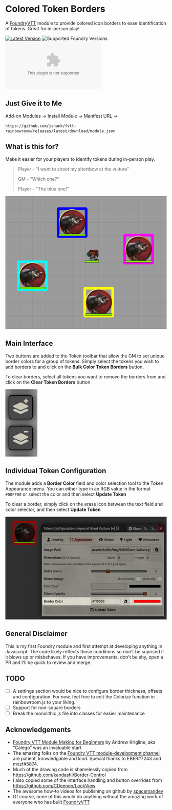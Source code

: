 # Colored Token Borders
A [FoundryVTT](https://foundryvtt.com/) module to provide colored icon borders to ease identification of tokens. Great for in-person play!

[![Latest Version](https://img.shields.io/github/v/release/jshank/fvtt-rainbowroom?display_name=tag&sort=semver&label=Latest%20Version)](https://github.com/jshank/fvtt-rainbowroom/releases/latest)
![Supported Foundry Versions](https://img.shields.io/endpoint?url=https://foundryshields.com/version?url=https://github.com/jshank/fvtt-rainbowroom/releases/latest/download/module.json)
![Latest Release Download Count](https://img.shields.io/github/downloads/jshank/fvtt-rainbowroom/latest/rainbowroom.zip)
## Just Give it to Me

Add-on Modules -> Install Module -> Manifest URL -> 
```
https://github.com/jshank/fvtt-rainbowroom/releases/latest/download/module.json
```

## What is this for?
Make it easier for your players to identify tokens during in-person play.

> Player - "I want to shoot my shortbow at the vulture"
>
> GM - "Which one?"
>
> Player - "The blue one!"

![rainbowroom sample](images/rainbowroom-sample.png)


## Main Interface
Two buttons are added to the Token toolbar that allow the GM to set unique border colors for a group of tokens. Simply select the tokens you wish to add borders to and click on the **Bulk Color Token Borders** button. 

To clear borders, select all tokens you want to remove the borders from and click on the **Clear Token Borders** button

![token buttons](images/buttons.png)

## Individual Token Configuration
The module adds a **Border Color** field and color selection tool to the Token Appearance menu. You can either type in an RGB value in the format `#00FF00` or select the color and then select **Update Token**

To clear a border, simply click on the erase icon between the text field and color selector, and then select **Update Token**

![token buttons](images/token-border-config.png)

## General Disclaimer
This is my first Foundry module and first attempt at developing anything in Javascript. The code likely reflects those conditions so don't be suprised if it blows up or misbehaves. If you have improvements, don't be shy, open a PR and I'll be quick to review and merge. 

## TODO
- [ ] A settings section would be nice to configure border thickness, offsets and configuration. For now, feel free to edit the Colorize function in rainbowroom.js to your liking.
- [ ] Support for non-square borders
- [ ] Break the monolithic js file into classes for easier maintenance

## Acknowledgements
 - [Foundry VTT Module Making for Beginners](https://hackmd.io/@akrigline/ByHFgUZ6u/%2FF4CFuxqZSTOcqgixEf9M6A) by Andrew Krigline, aka “Calego” was an invaluable start
 - The amazing folks on the [Foundry VTT module-development channel](https://discord.com/channels/170995199584108546/722559135371231352) are patient, knowledgable and kind. Special thanks to EBER#7243 and mxzf#5874.
 - Much of the drawing code is shamelessly copied from https://github.com/kandashi/Border-Control
 - I also copied some of the interface handling and button overrides from https://github.com/CDeenen/LockView
 - The awesome how-to videos for publishing on github by [spacemandev](https://www.youtube.com/user/Devenish97)
 - Of course, none of this would do anything without the amazing work of everyone who has built [FoundryVTT](https://foundryvtt.com/)